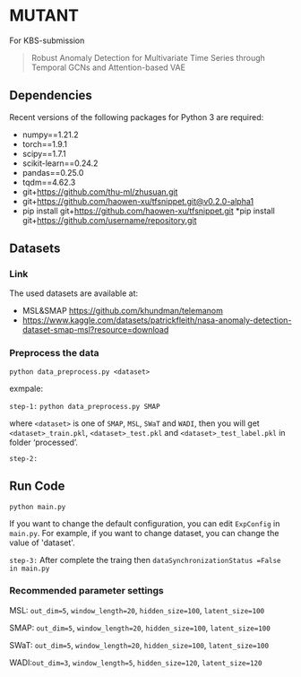 # MUTANT
For KBS-submission
> Robust Anomaly Detection for Multivariate Time Series through Temporal GCNs and Attention-based VAE

## Dependencies
Recent versions of the following packages for Python 3 are required:
* numpy==1.21.2
* torch==1.9.1
* scipy==1.7.1
* scikit-learn==0.24.2
* pandas==0.25.0
* tqdm==4.62.3
* git+https://github.com/thu-ml/zhusuan.git
* git+https://github.com/haowen-xu/tfsnippet.git@v0.2.0-alpha1
* pip install git+https://github.com/haowen-xu/tfsnippet.git
*pip install git+https://github.com/username/repository.git

## Datasets
### Link
The used datasets are available at:
* MSL&SMAP https://github.com/khundman/telemanom 
* https://www.kaggle.com/datasets/patrickfleith/nasa-anomaly-detection-dataset-smap-msl?resource=download

### Preprocess the data
`python data_preprocess.py <dataset>`

exmpale: 

`step-1:`
`python data_preprocess.py SMAP`

where `<dataset>` is one of `SMAP`, `MSL`, `SWaT` and `WADI`, then you will get `<dataset>_train.pkl`, `<dataset>_test.pkl` and `<dataset>_test_label.pkl` in folder ‘processed’.

`step-2:`
## Run Code
`python main.py`

If you want to change the default configuration, you can edit `ExpConfig` in `main.py`. For example, if you want to change dataset, you can change the value of 'dataset'.

`step-3:`
After complete the traing then 
`dataSynchronizationStatus =False  in main.py`


### Recommended parameter settings
MSL: `out_dim=5`, `window_length=20`, `hidden_size=100`, `latent_size=100`

SMAP: `out_dim=5`, `window_length=20`, `hidden_size=100`, `latent_size=100`

SWaT: `out_dim=5`, `window_length=20`, `hidden_size=100`, `latent_size=100`

WADI:`out_dim=3`, `window_length=5`, `hidden_size=120`, `latent_size=120`
